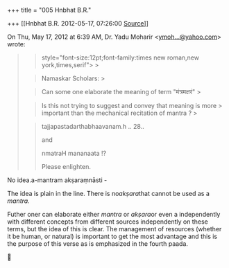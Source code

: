 +++
title = "005 Hnbhat B.R."

+++
[[Hnbhat B.R.	2012-05-17, 07:26:00 [Source](https://groups.google.com/g/bvparishat/c/Goh69IevEyo)]]



On Thu, May 17, 2012 at 6:39 AM, Dr. Yadu Moharir \<[ymoh...@yahoo.com]()\> wrote:  

> 
> >  style="font-size:12pt;font-family:times new roman,new york,times,serif"> >
> 
> > Namaskar Scholars: >
> 
> > 
> >   
> > 
> > 
> > Can some one elaborate the meaning of term "मंत्रमक्षरं" >
> 
> > 
> >   
> > 
> > 
> > Is this not trying to suggest and convey that meaning is more > important than the mechanical recitation of mantra ? >
> 
> > 
> > tajjapastadarthabhaavanam.h .. 28..  
> > 
> > 
> >   
> > 
> > 
> > and  
> > 
> > 
> > nmatraH mananaata !?  
> > 
> > 
> >   
> > 
> > 
> > Please enlighten.  
> > 
> > 
> >   
> > 
> > 
> > 

  

No idea.a-mantram akṣaraṃnāsti -

  

The idea is plain in the line. There is no*akṣara*that cannot be used as a *mantra.*

  

Futher oner can elaborate either *mantra* or *akṣara*or even a independently with different concepts from different sources independently on these terms, but the idea of this is clear. The management of resources (whether it be human, or natural) is important to get the most advantage and this is the purpose of this verse as is emphasized in the fourth paada.

  



